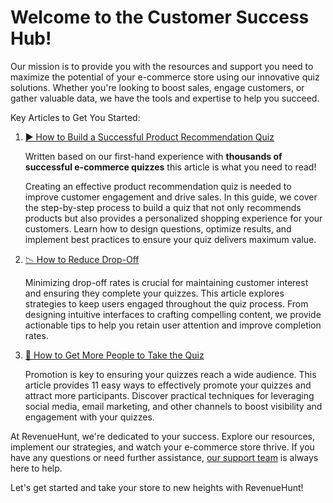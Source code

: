# Welcome to the Customer Success Hub!

Our mission is to provide you with the resources and support you need to maximize the potential of your e-commerce store using our innovative quiz solutions. Whether you're looking to boost sales, engage customers, or gather valuable data, we have the tools and expertise to help you succeed.

Key Articles to Get You Started:

1. [▶️ How to Build a Successful Product Recommendation Quiz](https://docs.revenuehunt.com/customer-success/how-to-build-succesful-quiz/)

    Written based on our first-hand experience with **thousands of successful e-commerce quizzes** this article is what you need to read!

    Creating an effective product recommendation quiz is needed to improve customer engagement and drive sales. In this guide, we cover the step-by-step process to build a quiz that not only recommends products but also provides a personalized shopping experience for your customers. Learn how to design questions, optimize results, and implement best practices to ensure your quiz delivers maximum value.

2. [📉 How to Reduce Drop-Off](https://docs.revenuehunt.com/customer-success/reduce-dropoff/)

    Minimizing drop-off rates is crucial for maintaining customer interest and ensuring they complete your quizzes. This article explores strategies to keep users engaged throughout the quiz process. From designing intuitive interfaces to crafting compelling content, we provide actionable tips to help you retain user attention and improve completion rates.

3. [👥 How to Get More People to Take the Quiz](https://revenuehunt.com/11-easy-ways-to-promote-your-quiz-and-get-more-people-to-take-it/)

    Promotion is key to ensuring your quizzes reach a wide audience. This article provides 11 easy ways to effectively promote your quizzes and attract more participants. Discover practical techniques for leveraging social media, email marketing, and other channels to boost visibility and engagement with your quizzes.

At RevenueHunt, we're dedicated to your success. Explore our resources, implement our strategies, and watch your e-commerce store thrive. If you have any questions or need further assistance, [our support team](https://docs.revenuehunt.com/how-to-guides/contact-customer-support/) is always here to help.

Let's get started and take your store to new heights with RevenueHunt!